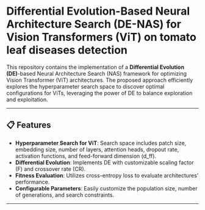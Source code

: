 # Differential Evolution-Based Neural Architecture Search (DE-NAS) for Vision Transformers (ViT) on tomato leaf diseases detection

This repository contains the implementation of a **Differential Evolution (DE)**-based Neural Architecture Search (NAS) framework for optimizing Vision Transformer (ViT) architectures. The proposed approach efficiently explores the hyperparameter search space to discover optimal configurations for ViTs, leveraging the power of DE to balance exploration and exploitation.

---

## 📋 Features
- **Hyperparameter Search for ViT**: Search space includes patch size, embedding size, number of layers, attention heads, dropout rate, activation functions, and feed-forward dimension (d_ff).
- **Differential Evolution**: Implements DE with customizable scaling factor (F) and crossover rate (CR).
- **Fitness Evaluation**: Utilizes cross-entropy loss to evaluate architectures' performance.
- **Configurable Parameters**: Easily customize the population size, number of generations, and search constraints.

---

